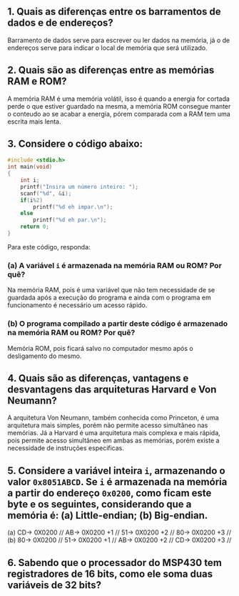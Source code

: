 ## 1. Quais as diferenças entre os barramentos de dados e de endereços?

Barramento de dados serve para escrever ou ler dados na memória, já o de endereços serve para indicar o local de memória que será utilizado.

## 2. Quais são as diferenças entre as memórias RAM e ROM?

 A memória RAM é uma memória volátil, isso é quando a energia for cortada perde o que estiver guardado na mesma, a memória ROM consegue manter o conteudo ao se acabar a energia, pórem comparada com a RAM tem uma escrita mais lenta. 

## 3. Considere o código abaixo:
```C
#include <stdio.h>
int main(void)
{
	int i;
	printf("Insira um número inteiro: ");
	scanf("%d", &i);
	if(i%2)
		printf("%d eh impar.\n");
	else
		printf("%d eh par.\n");
	return 0;
}
```

Para este código, responda: 
### (a) A variável `i` é armazenada na memória RAM ou ROM? Por quê? 

 Na memória RAM, pois é uma variável que não tem necessidade de se guardada após a execução do programa e ainda com o programa em funcionamento é necessário um acesso rápido.

### (b) O programa compilado a partir deste código é armazenado na memória RAM ou ROM? Por quê?

 Memória ROM, pois ficará salvo no computador mesmo após o desligamento do mesmo.

## 4. Quais são as diferenças, vantagens e desvantagens das arquiteturas Harvard e Von Neumann?

A arquitetura Von Neumann, também conhecida como Princeton, é uma arquitetura mais simples, porém não permite acesso simultâneo nas memórias. Já a Harvard é uma arquitetura mais complexa e mais rápida, pois permite acesso simultâneo em ambas as memórias, porém existe a necessidade de instruções específicas. 

## 5. Considere a variável inteira `i`, armazenando o valor `0x8051ABCD`. Se `i` é armazenada na memória a partir do endereço `0x0200`, como ficam este byte e os seguintes, considerando que a memória é: (a) Little-endian; (b) Big-endian.

(a) CD-> 0X0200   //
    AB-> 0X0200 +1 //
    51-> 0X0200 +2 //
    80-> 0X0200 +3 //
(b) 80-> 0X0200 //
    51-> 0X0200 +1 //
    AB-> 0X0200 +2 //
    CD-> 0X0200 +3 //   
    
## 6. Sabendo que o processador do MSP430 tem registradores de 16 bits, como ele soma duas variáveis de 32 bits?


